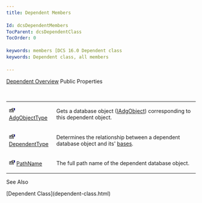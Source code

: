 ```yaml
---
title: Dependent Members

Id: dcsDependentMembers
TocParent: dcsDependentClass
TocOrder: 0

keywords: members [DCS 16.0 Dependent class
keywords: Dependent class, all members

---
```


[Dependent Overview](dependent-class.html) 
Public Properties

<br />

<table class="dtTABLE" id="Table5" style="border-spacing: 0px" cellspacing="0" x-use-null-cells="x-use-null-cells">
          <colgroup span="1">
            <col span="1" style="WIDTH: 20%" />
            <col span="1" style="WIDTH: 70%" />
          </colgroup>
          <tr>
            <td colspan="1" rowspan="1">

<img height="16" alt="public property" src="images/property.bmp" width="16" border="0" /> [ AdgObjectType](dependent-class-adg-object-type-property.html) 
</td>
            <td colspan="1" rowspan="1">

Gets a database object ([IAdgObject](iadg-object-class.html)) corresponding to this dependent object.
</td>
          </tr>
          <tr>
            <td colspan="1" rowspan="1">

<img height="16" alt="public property" src="images/property.bmp" width="16" border="0" /> [ DependentType](dependent-class-dependent-type-property.html) 
</td>
            <td colspan="1" rowspan="1">

Determines the relationship between a dependent database object and its' [ bases](iadg-object-class-bases-property.html).
</td>
          </tr>
          <tr>
            <td colspan="1" rowspan="1">

<img height="16" alt="public property" src="images/property.bmp" width="16" border="0" /> [ PathName](dependent-class-path-name-property.html) 
</td>
            <td colspan="1" rowspan="1">

The full path name of the dependent database object.
</td>
          </tr>
</table>

See Also

<dl />
      [Dependent Class](dependent-class.html)

